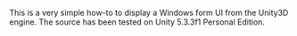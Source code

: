 This is a very simple how-to to display a Windows form UI from the Unity3D engine.
The source has been tested on Unity 5.3.3f1 Personal Edition.
